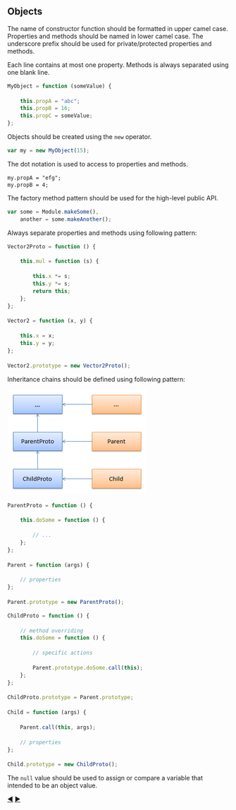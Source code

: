 ## Objects

The name of constructor function should be formatted in upper camel case.
Properties and methods should be named in lower camel case.
The underscore prefix should be used for private/protected properties and methods.

Each line contains at most one property.
Methods is always separated using one blank line.

```javascript
MyObject = function (someValue) {

    this.propA = "abc";
    this.propB = 16;
    this.propC = someValue;
};
```

Objects should be created using the `new` operator.

```javascript
var my = new MyObject(15);
```

The dot notation is used to access to properties and methods.

```
my.propA = "efg";
my.propB = 4;
```

The factory method pattern should be used for the high-level public API.

```javascript
var some = Module.makeSome(),
    another = some.makeAnother();
```

Always separate properties and methods using following pattern:

```javascript
Vector2Proto = function () {

    this.mul = function (s) {

        this.x *= s;
        this.y *= s;
        return this;
    };
};

Vector2 = function (x, y) {

    this.x = x;
    this.y = y;
};

Vector2.prototype = new Vector2Proto();
```

Inheritance chains should be defined using following pattern:

![inheritance](img/inheritance.png)

```javascript
ParentProto = function () {
    
    this.doSome = function () {
    
        // ...    
    };
};

Parent = function (args) {

    // properties
};

Parent.prototype = new ParentProto();
```

```javascript
ChildProto = function () {

    // method overriding
    this.doSome = function () {

        // specific actions

        Parent.prototype.doSome.call(this);
    };
};

ChildProto.prototype = Parent.prototype;

Child = function (args) {

    Parent.call(this, args);

    // properties
};

Child.prototype = new ChildProto();
```

The `null` value should be used to assign or compare a variable that intended to be an object value.

[:arrow_backward:](functions.md) [:arrow_forward:](errors.md)
